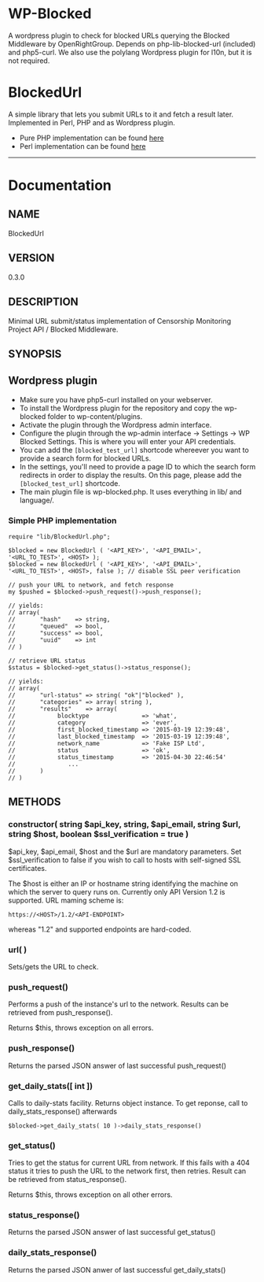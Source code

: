 # WP-Blocked

A wordpress plugin to check for blocked URLs querying the Blocked Middleware by OpenRightGroup. 
Depends on php-lib-blocked-url (included) and php5-curl.
We also use the polylang Wordpress plugin for l10n, but it is not required.

# BlockedUrl

A simple library that lets you submit URLs to it and fetch a result later. Implemented in Perl, PHP and as Wordpress plugin.

- Pure PHP implementation can be found [here](https://github.com/u451f/wp-blocked/tree/pure-php)
- Perl implementation can be found [here](https://github.com/u451f/blocked-perl)

- - -
# Documentation

## NAME

BlockedUrl

## VERSION

0.3.0

## DESCRIPTION

Minimal URL submit/status implementation of Censorship Monitoring
Project API / Blocked Middleware.

## SYNOPSIS

## Wordpress plugin

 * Make sure you have php5-curl installed on your webserver.
 * To install the Wordpress plugin for the repository and copy the wp-blocked folder to wp-content/plugins.
 * Activate the plugin through the Wordpress admin interface.
 * Configure the plugin through the wp-admin interface -> Settings -> WP Blocked Settings. This is where you will enter your API credentials.
 * You can add the `[blocked_test_url]` shortcode whereever you want to provide a search form for blocked URLs.
 * In the settings, you'll need to provide a page ID to which the search form redirects in order to display the results. On this page, please add the `[blocked_test_url]` shortcode.
 * The main plugin file is wp-blocked.php. It uses everything in lib/ and language/.
	
### Simple PHP implementation

    require "lib/BlockedUrl.php";

    $blocked = new BlockedUrl ( '<API_KEY>', '<API_EMAIL>', '<URL_TO_TEST>', <HOST> );
    $blocked = new BlockedUrl ( '<API_KEY>', '<API_EMAIL>', '<URL_TO_TEST>', <HOST>, false ); // disable SSL peer verification

    // push your URL to network, and fetch response
    my $pushed = $blocked->push_request()->push_response();

    // yields:
    // array(
    //       "hash"    => string,
    //       "queued"  => bool,
    //       "success" => bool,
    //       "uuid"    => int
    // )

    // retrieve URL status
    $status = $blocked->get_status()->status_response();

    // yields:
    // array(
    //       "url-status" => string( "ok"|"blocked" ),
    //       "categories" => array( string ),
    //       "results"    => array(
    //            blocktype               => 'what',
    //            category                => 'ever',
    //            first_blocked_timestamp => '2015-03-19 12:39:48',
    //            last_blocked_timestamp  => '2015-03-19 12:39:48',
    //            network_name            => 'Fake ISP Ltd',
    //            status                  => 'ok',
    //            status_timestamp        => '2015-04-30 22:46:54'
    //               ...
    //       )
    // )

## METHODS

### constructor( string $api_key, string, $api_email, string $url, string $host, boolean $ssl_verification = true )

$api_key, $api_email, $host and the $url are mandatory parameters. Set
$ssl_verification to false if you wish to call to hosts with self-signed SSL certificates.

The $host is either an IP or hostname string identifying the machine on which the server to query runs on. Currently only API Version 1.2 is supported. URL maming scheme is:

`https://<HOST>/1.2/<API-ENDPOINT>` 

whereas "1.2" and supported endpoints are hard-coded.

### url( <string> )

Sets/gets the URL to check.

### push_request()

Performs a push of the instance's url to the network. Results can be retrieved
from push_response().

Returns $this, throws exception on all errors.

### push_response()

Returns the parsed JSON answer of last successful push_request()

### get_daily_stats([ int ])

Calls to daily-stats facility. Returns object instance. To get reponse, call to
daily_stats_response() afterwards

`$blocked->get_daily_stats( 10 )->daily_stats_response()`

### get_status()

Tries to get the status for current URL from network. If this fails with
a 404 status it tries to push the URL to the network first, then
retries. Result can be retrieved from status_response().

Returns $this, throws exception on all other errors.

### status_response()

Returns the parsed JSON answer of last successful get_status()

### daily_stats_response()

Returns the parsed JSON anwer of last successful get_daily_stats()


